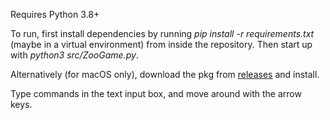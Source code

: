 Requires Python 3.8+

To run, first install dependencies by running
<i>pip install -r requirements.txt</i> (maybe in a virtual environment)
from inside the repository. Then start up with
<i>python3 src/ZooGame.py</i>.

Alternatively (for macOS only), download the pkg from [releases](https://github.com/Spencer-Comin/TextBasedZooGame/releases "Releases") and install.

Type commands in the text input box, and move around with the arrow keys.
